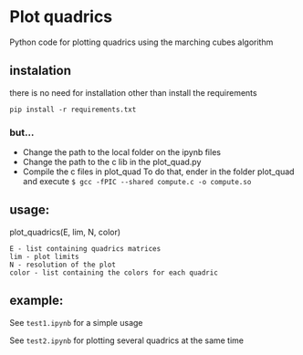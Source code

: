 # Plot quadrics

Python code for plotting quadrics using the marching cubes algorithm


## instalation

there is no need for installation other than install the requirements

```pip install -r requirements.txt```

### but...

- Change the path to the local folder on the ipynb files
- Change the path to the c lib in the plot_quad.py
- Compile the c files in plot_quad
To do that, ender in the folder plot_quad and execute
``` $ gcc -fPIC --shared compute.c -o compute.so ```


## usage:


plot_quadrics(E, lim, N, color)

```
E - list containing quadrics matrices
lim - plot limits
N - resolution of the plot
color - list containing the colors for each quadric
```

## example:

See ```test1.ipynb``` for a simple usage

See ```test2.ipynb``` for plotting several quadrics at the same time

